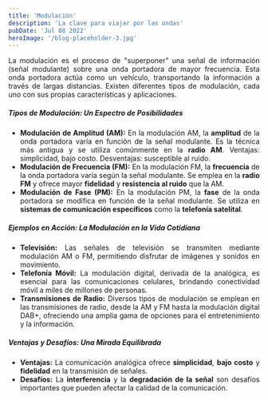 ```yaml
---
title: 'Modulación'
description: 'La clave para viajar por las ondas'
pubDate: 'Jul 08 2022'
heroImage: '/blog-placeholder-3.jpg'
---
```


<p style="text-align: justify;">
    La modulación es el proceso de "superponer" una señal de información (señal modulante) sobre una onda portadora de mayor frecuencia. Esta onda portadora actúa como un vehículo, transportando la información a través de largas distancias. Existen diferentes tipos de modulación, cada uno con sus propias características y aplicaciones.
</p>

<h5>Tipos de Modulación: Un Espectro de Posibilidades</h5>

<ul style="text-align: justify;">
    <li>
        <b>Modulación de Amplitud (AM):</b> En la modulación AM, la <b>amplitud</b> de la onda portadora varía en función de la señal modulante. Es la técnica más antigua y se utiliza comúnmente en la <b>radio AM</b>. Ventajas: simplicidad, bajo costo. Desventajas: susceptible al ruido.
    </li>
    <li>
        <b>Modulación de Frecuencia (FM):</b> En la modulación FM, la <b>frecuencia</b> de la onda portadora varía según la señal modulante. Se emplea en la <b>radio FM</b> y ofrece mayor <b>fidelidad</b> y <b>resistencia al ruido</b> que la AM.
    </li>
    <li>
        <b>Modulación de Fase (PM):</b> En la modulación PM, la <b>fase</b> de la onda portadora se modifica en función de la señal modulante. Se utiliza en <b>sistemas de comunicación específicos</b> como la <b>telefonía satelital</b>.
    </li>
</ul>

<h5>Ejemplos en Acción: La Modulación en la Vida Cotidiana</h5>

<ul style="text-align: justify;">
    <li>
        <b>Televisión:</b> Las señales de televisión se transmiten mediante modulación AM o FM, permitiendo disfrutar de imágenes y sonidos en movimiento.
    </li>
    <li>
        <b>Telefonía Móvil:</b> La modulación digital, derivada de la analógica, es esencial para las comunicaciones celulares, brindando conectividad móvil a miles de millones de personas.
    </li>
    <li>
        <b>Transmisiones de Radio:</b> Diversos tipos de modulación se emplean en las transmisiones de radio, desde la AM y FM hasta la modulación digital DAB+, ofreciendo una amplia gama de opciones para el entretenimiento y la información.
    </li>
</ul>

<h5>Ventajas y Desafíos: Una Mirada Equilibrada</h5>

<ul style="text-align: justify;">
    <li>
        <b>Ventajas:</b> La comunicación analógica ofrece <b>simplicidad</b>, <b>bajo costo</b> y <b>fidelidad</b> en la transmisión de señales.
    </li>
    <li>
        <b>Desafíos:</b> La <b>interferencia</b> y la <b>degradación de la señal</b> son desafíos importantes que pueden afectar la calidad de la comunicación.
    </li>
</ul>